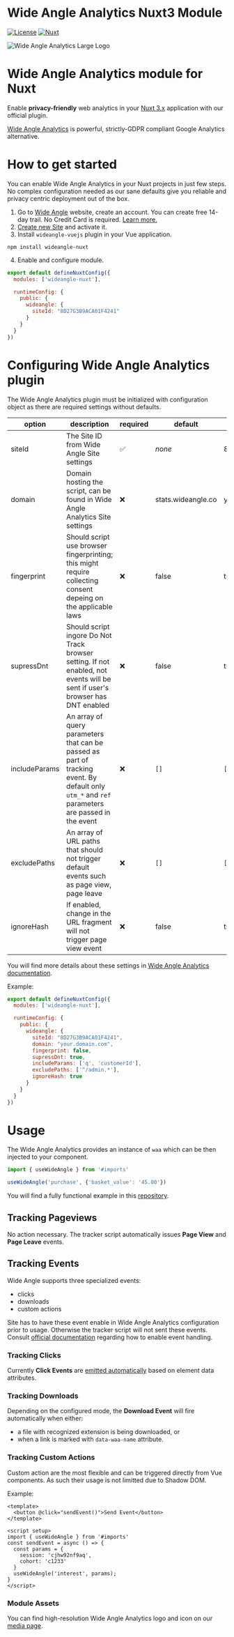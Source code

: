 # Wide Angle Analytics Nuxt3 Module

[![License][license-src]][license-href]
[![Nuxt][nuxt-src]][nuxt-href]

![Wide Angle Analytics Large Logo](https://github.com/inputobjects/wideangle-nuxt/assets/4896588/7efee4f1-d9e1-4b54-a5cd-257d13494f41)

# Wide Angle Analytics module for Nuxt

Enable **privacy-friendly** web analytics in your [Nuxt 3.x](https://nuxt.com/) application with our official plugin.

[Wide Angle Analytics](https://wideangle.co) is powerful, strictly-GDPR compliant Google Analytics alternative. 

# How to get started

You can enable Wide Angle Analytics in your Nuxt projects in just few steps. No complex configuration needed as our sane defaults give you reliable and privacy centric deployment out of the box. 

1. Go to [Wide Angle](https://wideangle.co) website, create an account. You can create free 14-day trail. No Credit Card is required. [Learn more.](https://wideangle.co/documentation/create-account) 
2. [Create new Site](https://wideangle.co/documentation/create-and-configure-site) and activate it.
3. Install `wideangle-vuejs` plugin in your Vue application.

```npm install wideangle-nuxt```

4. Enable and configure module.

```javascript
export default defineNuxtConfig({
  modules: ['wideangle-nuxt'],

  runtimeConfig: {
    public: {
      wideangle: {
        siteId: "8D27G3B9ACA01F4241"
      }
    }
  }
})
```

# Configuring Wide Angle Analytics plugin

The Wide Angle Analytics plugin must be initialized with configuration object as there are required settings without defaults.


option|description|required|default|example
------|-----------|--------|-------|-------
siteId| The Site ID from Wide Angle Site settings| :white_check_mark: | _none_ | 8D27G3B9ACA01F4241
domain| Domain hosting the script, can be found in Wide Angle Analytics Site settings | :x: | stats.wideangle.co | your.domain.com
fingerprint | Should script use browser fingerprinting; this might require collecting consent depeing on the applicable laws | :x: | false | true
supressDnt | Should script ingore Do Not Track browser setting. If not enabled, not events will be sent if user's browser has DNT enabled | :x: | false | true
includeParams | An array of query parameters that can be passed as part of tracking event. By default only `utm_*` and `ref` parameters are passed in the event | :x: | `[]` | `['sessionId', 'offset']`
excludePaths | An array of URL paths that should not trigger default events such as page view, page leave | :x: | `[]` | `['^/wp-admin/.*', ]`
ignoreHash | If enabled, change in the URL fragment will not trigger page view event | :x: | false | true

You will find more details about these settings in [Wide Angle Analytics documentation](https://wideangle.co/documentation/configure-site).


Example:

```javascript 
export default defineNuxtConfig({
  modules: ['wideangle-nuxt'],

  runtimeConfig: {
    public: {
      wideangle: {
        siteId: "8D27G3B9ACA01F4241",
        domain: "your.domain.com",
        fingerprint: false,
        supressDnt: true,
        includeParams: ['q', 'customerId'],
        excludePaths: ['^/admin.*'],
        ignoreHash: true
      }
    }  
  }
})
```


# Usage 

The Wide Angle Analytics provides an instance of `waa` which can be then injected to your component. 

```javascript
import { useWideAngle } from '#imports'

useWideAngle('purchase', {'basket_value': '45.00'})
```

You will find a fully functional example in this [repository](playground/app.vue).


## Tracking Pageviews

No action necessary. The tracker script automatically issues **Page View** and **Page Leave** events.

## Tracking Events 

Wide Angle supports three specialized events:
* clicks
* downloads 
* custom actions

Site has to have these event enable in Wide Angle Analytics configuration prior to usage. Otherwise the tracker script will not sent these events. Consult [official documentation](https://wideangle.co/documentation/tracking-custom-actions) regarding how to enable event handling. 

### Tracking Clicks 

Currently **Click Events** are [emitted automatically](https://wideangle.co/documentation/tracking-click-events) based on element data attributes. 

### Tracking Downloads

Depending on the configured mode, the **Download Event** will fire automatically when either:
* a file with recognized extension is being downloaded, or
* when a link is marked with `data-waa-name` attribute.

### Tracking Custom Actions

Custom action are the most flexible and can be triggered directly from Vue components. As such their usage is not limitted due to Shadow DOM.

Example:

```vue
<template>
  <button @click="sendEvent()">Send Event</button>    
</template>

<script setup>
import { useWideAngle } from '#imports'
const sendEvent = async () => {
  const params = {
    session: 'cjhw92nf9aq',
    cohort: 'c1233'
  }  
  useWideAngle('interest', params);  
}
</script>
```

### Module Assets
You can find high-resolution Wide Angle Analytics logo and icon on our [media page](https://wideangle.co/media).


<!-- Badges -->

[license-src]: https://img.shields.io/npm/l/wideangle.svg?style=flat&colorA=18181B&colorB=28CF8D
[license-href]: https://npmjs.com/package/wideangle

[nuxt-src]: https://img.shields.io/badge/Nuxt-18181B?logo=nuxt.js
[nuxt-href]: https://nuxt.com
